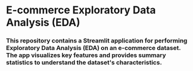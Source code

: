 # E-commerce Exploratory Data Analysis (EDA)
### This repository contains a Streamlit application for performing Exploratory Data Analysis (EDA) on an e-commerce dataset. The app visualizes key features and provides summary statistics to understand the dataset's characteristics.

